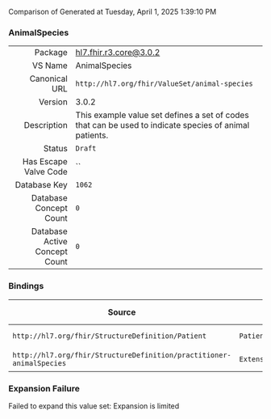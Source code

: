 Comparison of 
Generated at Tuesday, April 1, 2025 1:39:10 PM

### AnimalSpecies

|      |     |
| ---: | --- |
| Package | hl7.fhir.r3.core@3.0.2 |
| VS Name | AnimalSpecies |
| Canonical URL | `http://hl7.org/fhir/ValueSet/animal-species` |
| Version | 3.0.2 |
| Description | This example value set defines a set of codes that can be used to indicate species of animal patients. |
| Status | `Draft` |
| Has Escape Valve Code | `` |
| Database Key | `1062` |
| Database Concept Count | `0` |
| Database Active Concept Count | `0` |
### Bindings

| Source | Element | Binding | Strength | Element Short |
| ------ | ------- | ------- | -------- | ------------- |
| `http://hl7.org/fhir/StructureDefinition/Patient` | `Patient.animal.species` | `http://hl7.org/fhir/ValueSet/animal-species` | `Example` | E.g. Dog, Cow |
| `http://hl7.org/fhir/StructureDefinition/practitioner-animalSpecies` | `Extension.valueCodeableConcept` | `http://hl7.org/fhir/ValueSet/animal-species` | `Example` | Value of extension |

### Expansion Failure

Failed to expand this value set: Expansion is limited
